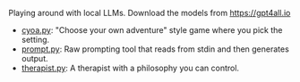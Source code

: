 Playing around with local LLMs. Download the models from <https://gpt4all.io>

- [cyoa.py](./cyoa.py): "Choose your own adventure" style game where you pick the setting.
- [prompt.py](./prompt.py): Raw prompting tool that reads from stdin and then generates output.
- [therapist.py](./therapist.py): A therapist with a philosophy you can control.
